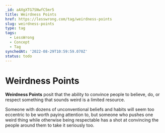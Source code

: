 ```yaml
---
_id: aAXgXTG7SNwfC5mr5
title: Weirdness Points
href: https://lesswrong.com/tag/weirdness-points
slug: weirdness-points
type: tag
tags:
  - LessWrong
  - Concept
  - Tag
synchedAt: '2022-08-29T10:59:59.070Z'
status: todo
---
```


# Weirdness Points

**Weirdness Points** posit that the ability to convince people to believe, do, or respect something that sounds weird is a limited resource.

Someone with dozens of unconventional beliefs and habits will seem too eccentric to be worth paying attention to, but someone who pushes one weird thing while otherwise being respectable has a shot at convincing the people around them to take it seriously too.
